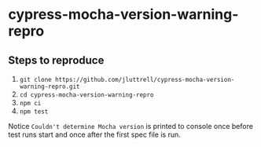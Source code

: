 # cypress-mocha-version-warning-repro

## Steps to reproduce
1. `git clone https://github.com/jluttrell/cypress-mocha-version-warning-repro.git`
1. `cd cypress-mocha-version-warning-repro`
1. `npm ci`
1. `npm test`

Notice `Couldn't determine Mocha version` is printed to console once before test runs start and once after the first spec file is run. 

